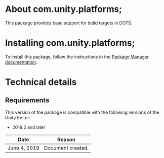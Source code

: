 # About com.unity.platforms;

This package provides base support for build targets in DOTS.


# Installing com.unity.platforms;

To install this package, follow the instructions in the [Package Manager documentation](https://docs.unity3d.com/Packages/com.unity.package-manager-ui@latest/index.html). 

# Technical details
## Requirements

This version of the package is compatible with the following versions of the Unity Editor:

* 2019.2 and later

|Date|Reason|
|---|---|
|June 4, 2019|Document created.|
>>>